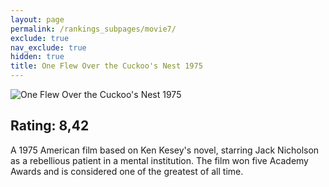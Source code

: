 ```yaml
---
layout: page
permalink: /rankings_subpages/movie7/
exclude: true
nav_exclude: true
hidden: true
title: One Flew Over the Cuckoo's Nest 1975
---
```


![One Flew Over the Cuckoo's Nest 1975](https://fwcdn.pl/fpo/10/19/1019/6974780_1.7.webp)
    
## Rating: 8,42


A 1975 American film based on Ken Kesey's novel, starring Jack Nicholson as a rebellious patient in a mental institution. The film won five Academy Awards and is considered one of the greatest of all time.